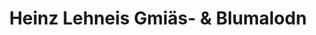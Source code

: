 ---
title: "Heinz Lehneis Gmiäs- & Blumalodn"
url: /nuernberg/heinz-lehneis-gmiaes-und-blumalodn/
shop: Hofladen
---